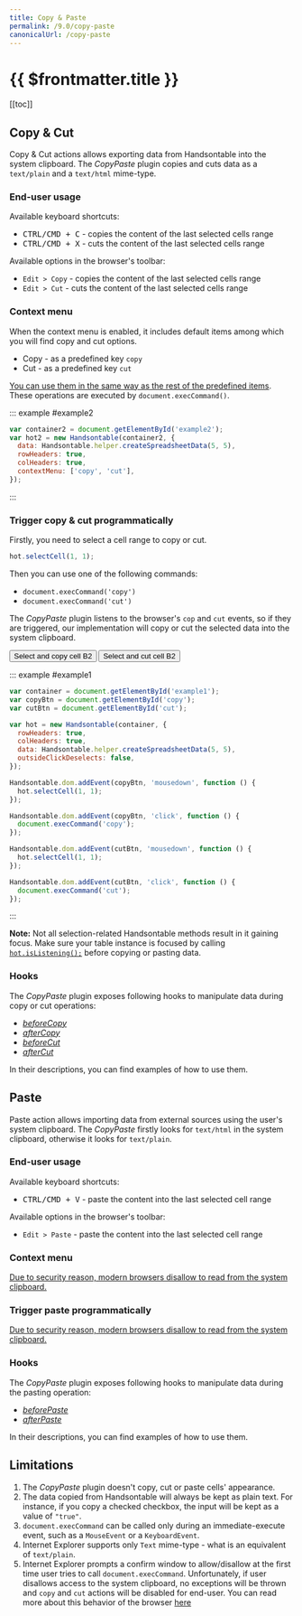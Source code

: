 ```yaml
---
title: Copy & Paste
permalink: /9.0/copy-paste
canonicalUrl: /copy-paste
---
```


# {{ $frontmatter.title }}

[[toc]]

## Copy & Cut

Copy & Cut actions allows exporting data from Handsontable into the system clipboard. The _CopyPaste_ plugin copies and cuts data as a `text/plain` and a `text/html` mime-type.

### End-user usage

Available keyboard shortcuts:

* <kbd>CTRL/CMD + C</kbd> - copies the content of the last selected cells range
* <kbd>CTRL/CMD + X</kbd> - cuts the content of the last selected cells range

Available options in the browser's toolbar:

* `Edit > Copy` - copies the content of the last selected cells range
* `Edit > Cut` - cuts the content of the last selected cells range

### Context menu

When the context menu is enabled, it includes default items among which you will find copy and cut options.

* Copy - as a predefined key `copy`
* Cut - as a predefined key `cut`

[You can use them in the same way as the rest of the predefined items](context-menu.md#page-custom). These operations are executed by `document.execCommand()`.

::: example #example2
```js
var container2 = document.getElementById('example2');
var hot2 = new Handsontable(container2, {
  data: Handsontable.helper.createSpreadsheetData(5, 5),
  rowHeaders: true,
  colHeaders: true,
  contextMenu: ['copy', 'cut'],
});
```
:::

### Trigger copy & cut programmatically

Firstly, you need to select a cell range to copy or cut.

```js
hot.selectCell(1, 1);
```

Then you can use one of the following commands:

* `document.execCommand('copy')`
* `document.execCommand('cut')`

The _CopyPaste_ plugin listens to the browser's `cop` and `cut` events, so if they are triggered, our implementation will copy or cut the selected data into the system clipboard.

<button id="copy">Select and copy cell B2</button>
<button id="cut">Select and cut cell B2</button>

::: example #example1
```js
var container = document.getElementById('example1');
var copyBtn = document.getElementById('copy');
var cutBtn = document.getElementById('cut');

var hot = new Handsontable(container, {
  rowHeaders: true,
  colHeaders: true,
  data: Handsontable.helper.createSpreadsheetData(5, 5),
  outsideClickDeselects: false,
});

Handsontable.dom.addEvent(copyBtn, 'mousedown', function () {
  hot.selectCell(1, 1);
});

Handsontable.dom.addEvent(copyBtn, 'click', function () {
  document.execCommand('copy');
});

Handsontable.dom.addEvent(cutBtn, 'mousedown', function () {
  hot.selectCell(1, 1);
});

Handsontable.dom.addEvent(cutBtn, 'click', function () {
  document.execCommand('cut');
});
```
:::

**Note:** Not all selection-related Handsontable methods result in it gaining focus. Make sure your table instance is focused by calling [`hot.isListening();`](api/core.md#isListening) before copying or pasting data.

### Hooks

The _CopyPaste_ plugin exposes following hooks to manipulate data during copy or cut operations:

* [_beforeCopy_](api/pluginHooks.md#beforecopy)
* [_afterCopy_](api/pluginHooks.md#aftercopy)
* [_beforeCut_](api/pluginHooks.md#beforecut)
* [_afterCut_](api/pluginHooks.md#aftercut)

In their descriptions, you can find examples of how to use them.

## Paste

Paste action allows importing data from external sources using the user's system clipboard. The _CopyPaste_ firstly looks for `text/html` in the system clipboard, otherwise it looks for `text/plain`.

### End-user usage

Available keyboard shortcuts:

* <kbd>CTRL/CMD + V</kbd> - paste the content into the last selected cell range

Available options in the browser's toolbar:

* `Edit > Paste` - paste the content into the last selected cell range

### Context menu

[Due to security reason, modern browsers disallow to read from the system clipboard.](https://www.w3.org/TR/clipboard-apis/#privacy)

### Trigger paste programmatically

[Due to security reason, modern browsers disallow to read from the system clipboard.](https://www.w3.org/TR/clipboard-apis/#privacy)

### Hooks

The _CopyPaste_ plugin exposes following hooks to manipulate data during the pasting operation:

* [_beforePaste_](api/pluginHooks.md#beforepaste)
* [_afterPaste_](api/pluginHooks.md#afterpaste)

In their descriptions, you can find examples of how to use them.

## Limitations

1.  The _CopyPaste_ plugin doesn't copy, cut or paste cells' appearance.
2.  The data copied from Handsontable will always be kept as plain text. For instance, if you copy a checked checkbox, the input will be kept as a value of `"true"`.
3.  `document.execCommand` can be called only during an immediate-execute event, such as a `MouseEvent` or a `KeyboardEvent`.
4.  Internet Explorer supports only `Text` mime-type - what is an equivalent of `text/plain`.
5.  Internet Explorer prompts a confirm window to allow/disallow at the first time user tries to call `document.execCommand`. Unfortunately, if user disallows access to the system clipboard, no exceptions will be thrown and `copy` and `cut` actions will be disabled for end-user. You can read more about this behavior of the browser [here](https://github.com/zenorocha/clipboard.js/issues/77)
